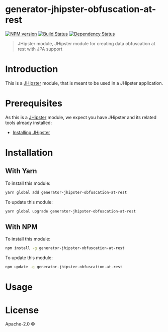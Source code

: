 # generator-jhipster-obfuscation-at-rest
[![NPM version][npm-image]][npm-url] [![Build Status][travis-image]][travis-url] [![Dependency Status][daviddm-image]][daviddm-url]
> JHipster module, JHipster module for creating data obfuscation at rest with JPA support

# Introduction

This is a [JHipster](http://jhipster.github.io/) module, that is meant to be used in a JHipster application.

# Prerequisites

As this is a [JHipster](http://jhipster.github.io/) module, we expect you have JHipster and its related tools already installed:

- [Installing JHipster](https://jhipster.github.io/installation.html)

# Installation

## With Yarn

To install this module:

```bash
yarn global add generator-jhipster-obfuscation-at-rest
```

To update this module:

```bash
yarn global upgrade generator-jhipster-obfuscation-at-rest
```

## With NPM

To install this module:

```bash
npm install -g generator-jhipster-obfuscation-at-rest
```

To update this module:

```bash
npm update -g generator-jhipster-obfuscation-at-rest
```

# Usage

# License

Apache-2.0 ©


[npm-image]: https://img.shields.io/npm/v/generator-jhipster-obfuscation-at-rest.svg
[npm-url]: https://npmjs.org/package/generator-jhipster-obfuscation-at-rest
[travis-image]: https://travis-ci.org/rsistbloc/generator-jhipster-obfuscation-at-rest.svg?branch=master
[travis-url]: https://travis-ci.org/rsistbloc/generator-jhipster-obfuscation-at-rest
[daviddm-image]: https://david-dm.org/rsistbloc/generator-jhipster-obfuscation-at-rest.svg?theme=shields.io
[daviddm-url]: https://david-dm.org/rsistbloc/generator-jhipster-obfuscation-at-rest
